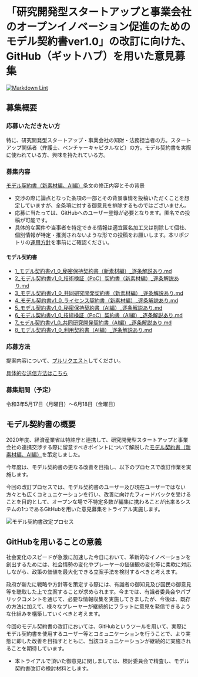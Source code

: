 # 「研究開発型スタートアップと事業会社のオープンイノベーション促進のためのモデル契約書ver1.0」の改訂に向けた、GitHub（ギットハブ）を用いた意見募集

[![Markdown Lint](https://github.com/meti-oi-startups/METI-JPO-Model-Contract/actions/workflows/markdownlint.yml/badge.svg)](https://github.com/meti-oi-startups/METI-JPO-Model-Contract/actions/workflows/markdownlint.yml)

## 募集概要

### 応募いただきたい方

特に、研究開発型スタートアップ・事業会社の知財・法務担当者の方。スタートアップ関係者（弁護士、ベンチャーキャピタルなど）の方。モデル契約書を実際に使われている方、興味を持たれている方。

### 募集内容

[モデル契約書（新素材編、AI編）](https://www.jpo.go.jp/support/general/open-innovation-portal/index.html)条文の修正内容とその背景

* 交渉の際に論点となった条項の一部とその背景事情を投稿いただくことを想定していますが、全条項に対する御意見を排除するものではございません。
* 応募に当たっては、GitHubへのユーザー登録が必要となります。匿名での投稿が可能です。
* 具体的な案件や当事者を特定できる情報は適宜匿名加工又は削除して個社、個別情報が特定・推測されないような形での投稿をお願いします。本リポジトリの[運用方針](OPERATION_POLICY.md)を事前にご確認ください｡

#### モデル契約書
- [1_モデル契約書v1_0_秘密保持契約書（新素材編）_逐条解説あり.md](https://code4fukui.github.io/Markdown/?url=https://code4fukui.github.io/METI-JPO-Model-Contract/1_モデル契約書v1_0_秘密保持契約書（新素材編）_逐条解説あり.md)
- [2_モデル契約書v1_0_技術検証（PoC）契約書（新素材編）_逐条解説あり.md](https://code4fukui.github.io/Markdown/?url=https://code4fukui.github.io/METI-JPO-Model-Contract/2_モデル契約書v1_0_技術検証（PoC）契約書（新素材編）_逐条解説あり.md)
- [3_モデル契約書v1_0_共同研究開発契約書（新素材編）_逐条解説あり.md](https://code4fukui.github.io/Markdown/?url=https://code4fukui.github.io/METI-JPO-Model-Contract/3_モデル契約書v1_0_共同研究開発契約書（新素材編）_逐条解説あり.md)
- [4_モデル契約書v1_0_ライセンス契約書（新素材編）_逐条解説あり.md](https://code4fukui.github.io/Markdown/?url=https://code4fukui.github.io/METI-JPO-Model-Contract/4_モデル契約書v1_0_ライセンス契約書（新素材編）_逐条解説あり.md)
- [5_モデル契約書v1_0_秘密保持契約書（AI編）_逐条解説あり.md](https://code4fukui.github.io/Markdown/?url=https://code4fukui.github.io/METI-JPO-Model-Contract/5_モデル契約書v1_0_秘密保持契約書（AI編）_逐条解説あり.md)
- [6_モデル契約書v1_0_技術検証（PoC）契約書（AI編）_逐条解説あり.md](https://code4fukui.github.io/Markdown/?url=https://code4fukui.github.io/METI-JPO-Model-Contract/6_モデル契約書v1_0_技術検証（PoC）契約書（AI編）_逐条解説あり.md)
- [7_モデル契約書v1_0_共同研究開発契約書（AI編）_逐条解説あり.md](https://code4fukui.github.io/Markdown/?url=https://code4fukui.github.io/METI-JPO-Model-Contract/7_モデル契約書v1_0_共同研究開発契約書（AI編）_逐条解説あり.md)
- [8_モデル契約書v1_0_利用契約書（AI編）_逐条解説あり.md](https://code4fukui.github.io/Markdown/?url=https://code4fukui.github.io/METI-JPO-Model-Contract/8_モデル契約書v1_0_利用契約書（AI編）_逐条解説あり.md)

### 応募方法

提案内容について、[プルリクエスト](https://docs.github.com/ja/github/collaborating-with-issues-and-pull-requests/proposing-changes-to-your-work-with-pull-requests/creating-a-pull-request)してください｡

[具体的な送信方法はこちら](MANUAL.md)

### 募集期間（予定）

令和3年5月17日（月曜日）～6月18日（金曜日）

## モデル契約書の概要

2020年度、経済産業省は特許庁と連携して、研究開発型スタートアップと事業会社の連携交渉する際に留意すべきポイントについて解説した[モデル契約書（新素材編、AI編）](https://www.jpo.go.jp/support/general/open-innovation-portal/index.html)を策定しました。

今年度は、モデル契約書の更なる改善を目指し、以下のプロセスで改訂作業を実施します。

今回の改訂プロセスでは、モデル契約書のユーザー及び現在ユーザーではない方々とも広くコミュニケーションを行い、改善に向けたフィードバックを受けることを目的として、オープンな場で不特定多数が編集に携わることが出来るシステムの1つであるGitHubを用いた意見募集をトライアル実施します。

![モデル契約書改定プロセス](https://user-images.githubusercontent.com/84115514/118421248-bedaf800-b6fb-11eb-846f-580a8eee51f5.png)

## GitHubを用いることの意義

社会変化のスピードが急激に加速した今日において、革新的なイノベーションを創出するためには、社会情勢の変化やプレーヤーの価値観の変化等に柔軟に対応しながら、政策の価値を最大化できる立案手法を検討するべきと考えます。

政府が新たに戦略や方針等を策定する際には、有識者の御知見及び国民の御意見等を聴取した上で立案することが求められます。今までは、有識者委員会やパブリックコメントを通じて、必要な情報収集を実施してきましたが、今後は、既存の方法に加えて、様々なプレーヤーが継続的にフラットに意見を発信できるような仕組みを構築していくべきと考えます。

今回のモデル契約書の改訂においては、GitHubというツールを用いて、実際にモデル契約書を使用するユーザー等とコミュニケーションを行うことで、より実態に即した改善を目指すとともに、当該コミュニケーションが継続的に実施されることを期待しています。

* 本トライアルで頂いた御意見に関しましては、検討委員会で精査し、モデル契約書改訂の検討材料とします。
